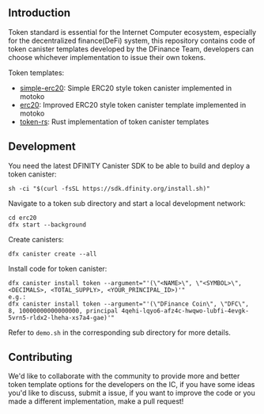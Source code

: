 ## Introduction

Token standard is essential for the Internet Computer ecosystem, especially for the decentralized finance(DeFi) system, this repository contains code of token canister templates developed by the DFinance Team, developers can choose whichever implementation to issue their own tokens.

Token templates:

* [simple-erc20](./simple-erc20): Simple ERC20 style token canister implemented in motoko
* [erc20](./erc20): Improved ERC20 style token canister template implemented in motoko
* [token-rs](./token-rs): Rust implementation of token canister templates



## Development

You need the latest DFINITY Canister SDK to be able to build and deploy a token canister:

```shell
sh -ci "$(curl -fsSL https://sdk.dfinity.org/install.sh)"
```

Navigate to a token sub directory and start a local development network:

```shell
cd erc20
dfx start --background
```

Create canisters:

```shell
dfx canister create --all
```

Install code for token canister:

```
dfx canister install token --argument="'(\"<NAME>\", \"<SYMBOL>\", <DECIMALS>, <TOTAL_SUPPLY>, <YOUR_PRINCIPAL_ID>)'"
e.g.:
dfx canister install token --argument="'(\"DFinance Coin\", \"DFC\", 8, 10000000000000000, principal 4qehi-lqyo6-afz4c-hwqwo-lubfi-4evgk-5vrn5-rldx2-lheha-xs7a4-gae)'"
```

Refer to `demo.sh` in the corresponding sub directory for more details.



## Contributing

We'd like to collaborate with the community to provide more and better token template options for the developers on the IC, if you have some ideas you'd like to discuss, submit a issue, if you want to improve the code or you made a different implementation, make a pull request!

